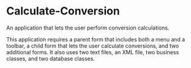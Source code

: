 # Calculate-Conversion
An application that lets the user perform conversion calculations.

This application requires a parent form that includes both a menu and a toolbar, 
a child form that lets the user calculate conversions, and two additional forms.
It also uses two text files, an XML file, two business classes, and two database
classes.
